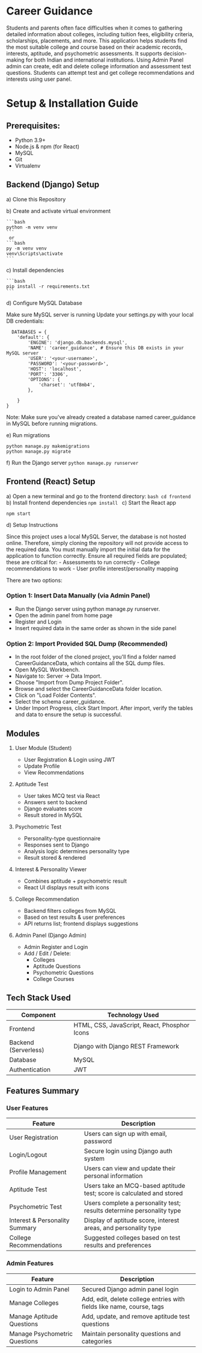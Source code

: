 # Career Guidance

Students and parents often face difficulties when it comes to gathering detailed information about colleges, including tuition fees, eligibility criteria, scholarships, placements, and more. This application helps students find the most suitable college and course based on their academic records, interests, aptitude, and psychometric assessments. It supports decision-making for both Indian and international institutions. Using Admin Panel admin can create, edit and delete college information and assessment test questions. Students can attempt test and get college recommendations and interests using user panel.

#  Setup & Installation Guide
## Prerequisites:
- Python 3.9+ 
- Node.js & npm (for React) 
- MySQL 
- Git 
- Virtualenv
  
## Backend (Django) Setup

  a)  Clone this Repository
  
  b)  Create and activate virtual environment
  
    ```bash
    python -m venv venv
    ```
     or
    ```bash
    py -m venv venv 
    venv\Scripts\activate
    ```
 c)  Install dependencies
 
    ```bash
    pip install -r requirements.txt 
    ```
 d) Configure MySQL Database 

   Make sure MySQL server is running 
   Update your settings.py with your local DB credentials: 
  ```
    DATABASES = { 
      'default': { 
          'ENGINE': 'django.db.backends.mysql', 
          'NAME': 'career_guidance', # Ensure this DB exists in your  MySQL server 
          'USER': '<your-username>', 
          'PASSWORD': '<your-password>', 
          'HOST': 'localhost', 
          'PORT': '3306', 
          'OPTIONS': { 
              'charset': 'utf8mb4', 
          }, 
   
      } 
  }
  ```

  Note: Make sure you've already created a database named career_guidance in MySQL before running migrations. 

  e) Run migrations 
  ```
  python manage.py makemigrations 
  python manage.py migrate
  ```
  f) Run the Django server 
    ```
      python manage.py runserver
    ```

  ## Frontend (React) Setup
  
  a) Open a new terminal and go to the frontend directory:
    ```bash
    cd frontend 
    ```
  b) Install frontend dependencies
    ```
    npm install 
    ```
  c) Start the React app 

  ```
  npm start
  ```

  d) Setup Instructions 

  Since this project uses a local MySQL Server, the database is not hosted online. Therefore, simply cloning the repository will not provide access to the required data. You must manually import the initial data for the application to function correctly. Ensure all required fields are populated; these are critical for: 
    - Assessments to run correctly 
    - College recommendations to work 
    - User profile interest/personality mapping 

  There are two options: 
  ### Option 1: Insert Data Manually (via Admin Panel)
  
  - Run the Django server using python manage.py runserver. 
  - Open the admin panel from home page 
  - Register and Login 
  - Insert required data in the same order as shown in the side panel

  ### Option 2: Import Provided SQL Dump (Recommended) 
  - In the root folder of the cloned project, you'll find a folder named CareerGuidanceData, which contains all the SQL dump files.
  - Open MySQL Workbench.
  - Navigate to: Server → Data Import.
  - Choose "Import from Dump Project Folder".
  - Browse and select the CareerGuidanceData folder location.
  - Click on "Load Folder Contents".
  - Select the schema career_guidance.
  - Under Import Progress, click Start Import.
After import, verify the tables and data to ensure the setup is successful.

  ## Modules 
  
  1. User Module (Student)
     
     - User Registration & Login using JWT
     - Update Profile
     - View Recommendations
       
  2. Aptitude Test
     
     - User takes MCQ test via React
     - Answers sent to backend 
     - Django evaluates score 
     - Result stored in MySQL
       
  3. Psychometric Test
     
     - Personality-type questionnaire
     - Responses sent to Django
     - Analysis logic determines personality type
     - Result stored & rendered
       
  4. Interest & Personality Viewer
     
     - Combines aptitude + psychometric result
     - React UI displays result with icons
       
  5. College Recommendation
     
     - Backend filters colleges from MySQL
     - Based on test results & user preferences
     - API returns list; frontend displays suggestions
       
  6. Admin Panel (Django Admin)
     
     - Admin Register and Login
     - Add / Edit / Delete:
         - Colleges
         - Aptitude Questions
         - Psychometric Questions
         - College Courses
           
  ## Tech Stack Used
  
  | Component            | Technology Used                              |
  | -------------------- | -------------------------------------------- |
  | Frontend             | HTML, CSS, JavaScript, React, Phosphor Icons |
  | Backend (Serverless) | Django with Django REST Framework            |
  | Database             | MySQL                                        |
  | Authentication       | JWT                                          |

  ## Features Summary

  ### User Features
  
  | Feature                        | Description                                                           |
  | ------------------------------ | --------------------------------------------------------------------- |
  | User Registration              | Users can sign up with email, password                                |
  | Login/Logout                   | Secure login using Django auth system                                 |
  | Profile Management             | Users can view and update their personal information                  |
  | Aptitude Test                  | Users take an MCQ-based aptitude test; score is calculated and stored |
  | Psychometric Test              | Users complete a personality test; results determine personality type |
  | Interest & Personality Summary | Display of aptitude score, interest areas, and personality type       |
  | College Recommendations        | Suggested colleges based on test results and preferences              |

  ### Admin Features

  | Feature                       | Description                                                           |
  | ----------------------------- | --------------------------------------------------------------------- |
  | Login to Admin Panel          | Secured Django admin panel login                                      |
  | Manage Colleges               | Add, edit, delete college entries with fields like name, course, tags |
  | Manage Aptitude Questions     | Add, update, and remove aptitude test questions                       |
  | Manage Psychometric Questions | Maintain personality questions and categories                         |

  



     
       

